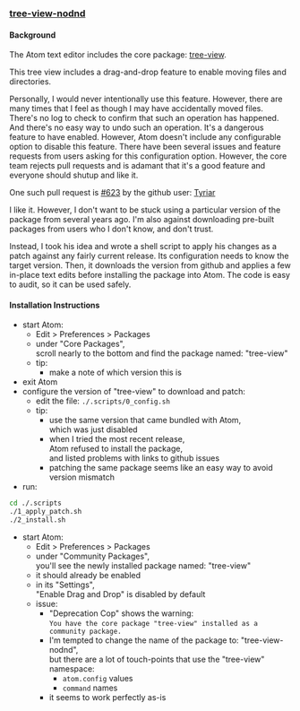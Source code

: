 ### [tree-view-nodnd](https://github.com/warren-bank/atom-tree-view-nodnd)

#### Background

The Atom text editor includes the core package: [tree-view](https://github.com/atom/tree-view).

This tree view includes a drag-and-drop feature to enable moving files and directories.

Personally, I would never intentionally use this feature. However, there are many times that I feel as though I may have accidentally moved files. There's no log to check to confirm that such an operation has happened. And there's no easy way to undo such an operation. It's a dangerous feature to have enabled. However, Atom doesn't include any configurable option to disable this feature. There have been several issues and feature requests from users asking for this configuration option. However, the core team rejects pull requests and is adamant that it's a good feature and everyone should shutup and like it.

One such pull request is [#623](https://github.com/atom/tree-view/pull/623) by the github user: [Tyriar](https://github.com/Tyriar)

I like it. However, I don't want to be stuck using a particular version of the package from several years ago. I'm also against downloading pre-built packages from users who I don't know, and don't trust.

Instead, I took his idea and wrote a shell script to apply his changes as a patch against any fairly current release. Its configuration needs to know the target version. Then, it downloads the version from github and applies a few in-place text edits before installing the package into Atom. The code is easy to audit, so it can be used safely.

#### Installation Instructions

* start Atom:
  * Edit > Preferences > Packages
  * under "Core Packages",<br>
    scroll nearly to the bottom and find the package named: "tree-view"
  * tip:
    * make a note of which version this is
* exit Atom
* configure the version of "tree-view" to download and patch:
  * edit the file: `./.scripts/0_config.sh`
  * tip:
    * use the same version that came bundled with Atom,<br>
      which was just disabled
    * when I tried the most recent release,<br>
      Atom refused to install the package,<br>
      and listed problems with links to github issues
    * patching the same package seems like an easy way to avoid version mismatch
* run:

```bash
cd ./.scripts
./1_apply_patch.sh
./2_install.sh
```

* start Atom:
  * Edit > Preferences > Packages
  * under "Community Packages",<br>
    you'll see the newly installed package named: "tree-view"
  * it should already be enabled
  * in its "Settings",<br>
    "Enable Drag and Drop" is disabled by default
  * issue:
    * "Deprecation Cop" shows the warning:<br>
      `You have the core package "tree-view" installed as a community package.`
    * I'm tempted to change the name of the package to: "tree-view-nodnd",<br>
      but there are a lot of touch-points that use the "tree-view" namespace:
      * `atom.config` values
      * `command` names
    * it seems to work perfectly as-is
